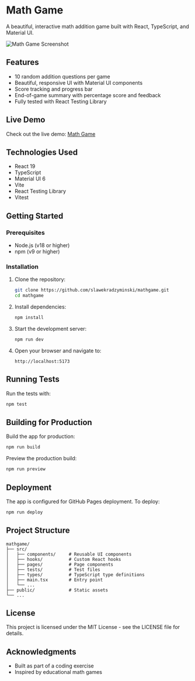 # Math Game

A beautiful, interactive math addition game built with React, TypeScript, and Material UI.

![Math Game Screenshot](https://via.placeholder.com/800x450.png?text=Math+Game+Screenshot)

## Features

- 10 random addition questions per game
- Beautiful, responsive UI with Material UI components
- Score tracking and progress bar
- End-of-game summary with percentage score and feedback
- Fully tested with React Testing Library

## Live Demo

Check out the live demo: [Math Game](https://slawekradzyminski.github.io/mathgame/)

## Technologies Used

- React 19
- TypeScript
- Material UI 6
- Vite
- React Testing Library
- Vitest

## Getting Started

### Prerequisites

- Node.js (v18 or higher)
- npm (v9 or higher)

### Installation

1. Clone the repository:
   ```bash
   git clone https://github.com/slawekradzyminski/mathgame.git
   cd mathgame
   ```

2. Install dependencies:
   ```bash
   npm install
   ```

3. Start the development server:
   ```bash
   npm run dev
   ```

4. Open your browser and navigate to:
   ```
   http://localhost:5173
   ```

## Running Tests

Run the tests with:

```bash
npm test
```

## Building for Production

Build the app for production:

```bash
npm run build
```

Preview the production build:

```bash
npm run preview
```

## Deployment

The app is configured for GitHub Pages deployment. To deploy:

```bash
npm run deploy
```

## Project Structure

```
mathgame/
├── src/
│   ├── components/     # Reusable UI components
│   ├── hooks/          # Custom React hooks
│   ├── pages/          # Page components
│   ├── tests/          # Test files
│   ├── types/          # TypeScript type definitions
│   ├── main.tsx        # Entry point
│   └── ...
├── public/             # Static assets
└── ...
```

## License

This project is licensed under the MIT License - see the LICENSE file for details.

## Acknowledgments

- Built as part of a coding exercise
- Inspired by educational math games
